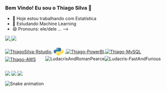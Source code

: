 ### Bem Vindo! Eu sou o Thiago Silva 👋


- 🔭 Hoje estou trabalhando com Estatística
- 🌱 Estudando Machine Learning
- 😄 Pronouns: ele/dele ...
-->

 <div>
  <a href="https://github.com/thiagossilva17">
  <img height="180em" src="https://github-readme-stats.vercel.app/api?username=thiagossilva17&show_icons=true&theme=dracula&include_all_commits=true&count_private=true"/>
  <img height="180em" src="https://github-readme-stats.vercel.app/api/top-langs/?username=thiagossilva17&layout=compact&langs_count=7&theme=dracula"/>
</div>

 <div style="display: inline_block"><br>
  <img align="center" alt="ThiagoSilva-Rstudio" height="30" width="40" src="https://producaoanimalcomr.files.wordpress.com/2016/02/rstudio-ball.png">
  <img align="center" alt="Thiago-Python" height="30" width="40" src="https://raw.githubusercontent.com/devicons/devicon/master/icons/python/python-original.svg">
  <img align="center" alt="Thiago-PowerBI" height="30" width="40" src="https://img.icons8.com/color/452/power-bi.png">
  <img align="center" alt="Thiago-MySQL" height="30" width="40" src="https://img.shields.io/badge/MySQL-00000F?style=for-the-badge&logo=mysql&logoColor=white">
  <img align="center" alt="Thiago-AWS" height="30" width="40" src="https://img.shields.io/badge/Amazon_AWS-232F3E?style=for-the-badge&logo=amazon-aws&logoColor=white">
  <img align="right" alt="Ludacris-FastAndFurious" src="https://media4.giphy.com/media/1MSdG5XZTEs36/200w.gif?cid=82a1493bk3jm86zvv76cho5g8lv8bzkidqlypf0hrhgehs6w&rid=200w.gif&ct=g">
  <img align="right" alt="LudacrisAndRomanPearce" src="http://www.grillwilson.biz/site/wp-content/uploads/2014/08/FF3_59_gif_thumb.gif">
</div>

   ##
 
<div> 
 <a href="https://www.youtube.com/channel/" target="_blank"><img src="https://img.shields.io/badge/YouTube-FF0000?style=for-the-badge&logo=youtube&logoColor=white" target="_blank"></a>
  <a href = "mailto: thiagossilvacontato@gmail.com"><img src="https://img.shields.io/badge/-Gmail-%23333?style=for-the-badge&logo=gmail&logoColor=white" target="_blank"></a>
  <a href="https://www.linkedin.com/in/thiagodossantossilva" target="_blank"><img src="https://img.shields.io/badge/-LinkedIn-%230077B5?style=for-the-badge&logo=linkedin&logoColor=white" target="_blank"></a>
 
 
 
  ![Snake animation](https://github.com/thiagossilva17/thiagossilva17/blob/output/github-contribution-grid-snake.svg)
 
</div>

